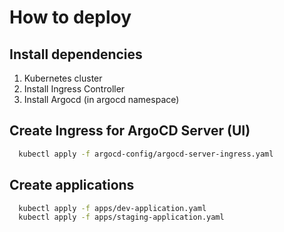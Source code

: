 # How to deploy

## Install dependencies
1. Kubernetes cluster
2. Install Ingress Controller
3. Install Argocd (in argocd namespace)

## Create Ingress for ArgoCD Server (UI)
```bash
  kubectl apply -f argocd-config/argocd-server-ingress.yaml
```

## Create applications
```bash
  kubectl apply -f apps/dev-application.yaml
  kubectl apply -f apps/staging-application.yaml
```
